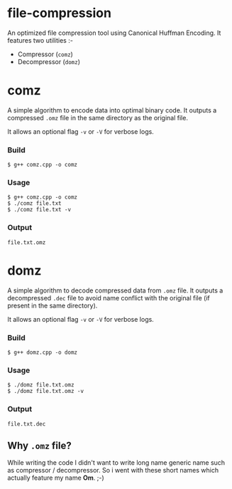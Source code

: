 # file-compression

An optimized file compression tool using Canonical Huffman Encoding.
It features two utilities :-
- Compressor (`comz`)
- Decompressor (`domz`)

# comz
A simple algorithm to encode data into optimal binary code. It outputs a compressed `.omz` file in the same directory as the original file.

It allows an optional flag `-v` or `-V` for verbose logs.
### Build
```
$ g++ comz.cpp -o comz
```
### Usage
```
$ g++ comz.cpp -o comz
$ ./comz file.txt
$ ./comz file.txt -v
```
### Output
```
file.txt.omz
```

# domz
A simple algorithm to decode compressed data from `.omz` file. It outputs a decompressed `.dec` file to avoid name conflict with the original file (if present in the same directory).

It allows an optional flag `-v` or `-V` for verbose logs. 
### Build
```
$ g++ domz.cpp -o domz
```
### Usage
```
$ ./domz file.txt.omz
$ ./domz file.txt.omz -v
```
### Output
```
file.txt.dec
```

## Why `.omz` file?
While writing the code I didn't want to write long name generic name such as compressor / decompressor. So i went with these short names which actually feature my name **Om**. ;-)
